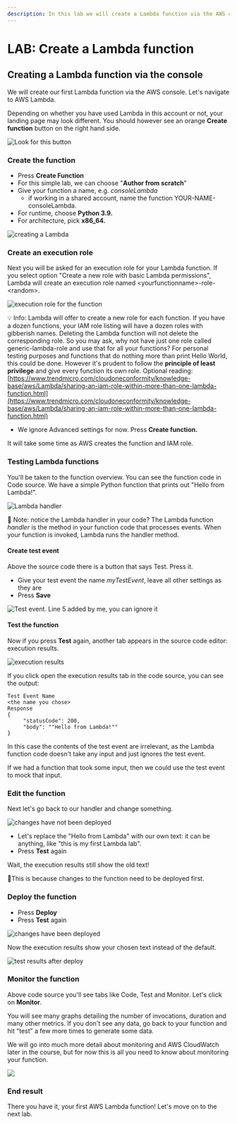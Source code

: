 ```yaml
---
description: In this lab we will create a Lambda function via the AWS console.
---
```


# LAB: Create a Lambda function

## Creating a Lambda function via the console&#x20;

We will create our first Lambda function via the AWS console. Let's navigate to AWS Lambda.&#x20;

Depending on whether you have used Lambda in this account or not, your landing page may look different. You should however see an orange **Create function** button on the right hand side.&#x20;

![Look for this button](<../../.gitbook/assets/image (110).png>)

### Create the function

* Press **Create Function**
* For this simple lab, we can choose "**Author from scratch**"&#x20;
* Give your function a name, e.g. _consoleLambda_
  * if working in a shared account, name the function YOUR-NAME-consoleLambda. &#x20;
* For runtime, choose **Python 3.9.**&#x20;
* For architecture, pick **x86\_64.**

![creating a Lambda](<../../.gitbook/assets/image (455).png>)

### Create an execution role

Next you will be asked for an execution role for your Lambda function. If you select option "Create a new role with basic Lambda permissions", Lambda will create an execution role named \<yourfunctionname>-role-\<random>.&#x20;

![execution role for the function](<../../.gitbook/assets/image (260).png>)

💡 Info: Lambda will offer to create a new role for each function. If you have a dozen functions, your IAM role listing will have a dozen roles with gibberish names. Deleting the Lambda function will not delete the corresponding role. So you may ask, why not have just one role called generic-lambda-role and use that for all your functions? For personal testing purposes and functions that do nothing more than print Hello World, this could be done. However it's prudent to follow the **principle of least privilege** and give every function its own role. Optional reading: [https://www.trendmicro.com/cloudoneconformity/knowledge-base/aws/Lambda/sharing-an-iam-role-within-more-than-one-lambda-function.html](https://www.trendmicro.com/cloudoneconformity/knowledge-base/aws/Lambda/sharing-an-iam-role-within-more-than-one-lambda-function.html)

* We ignore Advanced settings for now. Press **Create function.**

It will take some time as AWS creates the function and IAM role.

### Testing Lambda functions

You'll be taken to the function overview. You can see the function code in Code source. We have a simple Python function that prints out "Hello from Lambda!".

![Lambda handler](<../../.gitbook/assets/image (44).png>)

🎯 Note: notice the Lambda handler in your code? The Lambda function _handler_ is the method in your function code that processes events. When your function is invoked, Lambda runs the handler method.&#x20;

#### Create test event

Above the source code there is a button that says Test. Press it.

* Give your test event the name _myTestEvent_, leave all other settings as they are&#x20;
* Press **Save**

![Test event. Line 5 added by me, you can ignore it](<../../.gitbook/assets/image (387).png>)

#### Test the function

Now if you press **Test** again, another tab appears in the source code editor: execution results.

![execution results](<../../.gitbook/assets/image (158).png>)

If you click open the execution results tab in the code source, you can see the output:

```
Test Event Name 
<the name you chose>
Response 
{ 
     "statusCode": 200, 
     "body": ""Hello from Lambda!""
}
```

In this case the contents of the test event are irrelevant, as the Lambda function code doesn't take any input and just ignores the test event.&#x20;

If we had a function that took some input, then we could use the test event to mock that input.&#x20;

### Edit the function

Next let's go back to our handler and change something.&#x20;

![changes have not been deployed](<../../.gitbook/assets/image (257).png>)

* Let's replace the "Hello from Lambda" with our own text: it can be anything, like "this is my first Lambda lab".
* Press **Test** again

Wait, the execution results still show the old text!&#x20;

🎯This is because changes to the function need to be deployed first.&#x20;

### Deploy the function

* Press **Deploy**
* Press **Test** again

![changes have been deployed](<../../.gitbook/assets/image (29).png>)

Now the execution results show your chosen text instead of the default.&#x20;

![test results after deploy](<../../.gitbook/assets/image (130).png>)

### Monitor the function

Above code source you'll see tabs like Code, Test and Monitor. Let's click on **Monitor**.&#x20;

You will see many graphs detailing the number of invocations, duration and many other metrics. If you don't see any data, go back to your function and hit "test" a few more times to generate some data.&#x20;

We will go into much more detail about monitoring and AWS CloudWatch later in the course, but for now this is all you need to know about monitoring your function.&#x20;

![](<../../.gitbook/assets/image (422).png>)

### End result

There you have it, your first AWS Lambda function! Let's move on to the next lab. &#x20;
